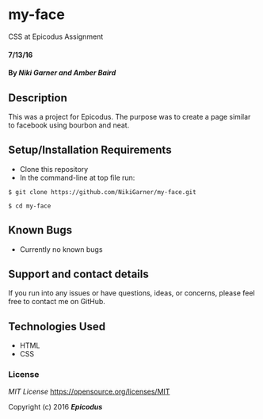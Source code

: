 # my-face
CSS at Epicodus Assignment

#### 7/13/16

#### By _**Niki Garner and Amber Baird**_

## Description
This was a project for Epicodus. The purpose was to create a page similar to facebook using bourbon and neat.
## Setup/Installation Requirements

* Clone this repository
* In the command-line at top file run:
```
$ git clone https://github.com/NikiGarner/my-face.git
```
```
$ cd my-face
```

## Known Bugs

* Currently no known bugs

## Support and contact details

If you run into any issues or have questions, ideas, or concerns, please feel free to contact me on GitHub.

## Technologies Used

* HTML
* CSS


### License

*MIT License*
<a href="https://opensource.org/licenses/MIT">https://opensource.org/licenses/MIT</a>

Copyright (c) 2016 **_Epicodus_**
